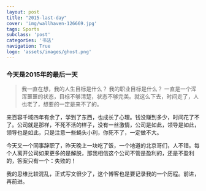 ```yaml
---
layout: post
title: "2015-last-day"
cover: 'img/wallhaven-126669.jpg'
tags: Sports
subclass: 'post'
categories: '书法'
navigation: True
logo: 'assets/images/ghost.png'
---
```


### 今天是2015年的最后一天

>我一直在想，我的人生目标是什么？ 我的职业目标是什么？ 一直是一个浑浑噩噩的状态，目标不够清楚，状态不够完美。就这么下去，时间走了，人也老了，想要的一定是来不了的。

来百容千域四年有余了，学到了东西，也成长了心理。钱没赚到多少，时间花了不了。公司就是那样，不死不活的样子，没有一丝激情，公司是如此，领导是如此，领导也是如此，只是注意一些蝇头小利，你死不了，一定做不大。

今天又一个同事辞职了，昨天晚上一块吃了饭，一个地道的北京哥们，人不错。每个人离开公司如果更多的是解脱，那我相信这个公司不管是盈利的，还是不盈利的，答案只有一个：失败的！

我的思维比较混乱，正式写文很少了，这个博客也是要记录我的一个历程。前进，再前进。
